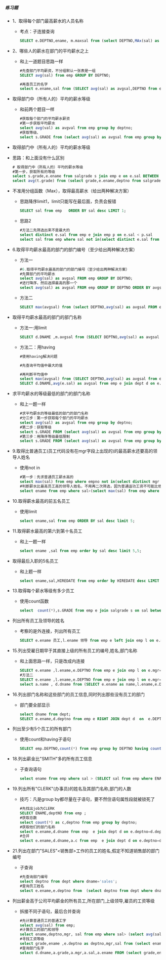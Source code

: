 ##### 练习题

* 1、取得每个部门最高薪水的人员名称

  * 考点：子连接查询

    ```sql
    SELECT e.DEPTNO,ename, m.maxsal from (select DEPTNO,MAx(sal) as maxsal from emp GROUP BY DEPTNO) m JOIN emp e on m.deptno=e.deptno and m.maxsal=e.sal;
    ```

    

* 2、哪些人的薪水在部门的平均薪水之上

  * 和上一道题目思路一样

    ```sql
    #先查部门平均薪资，不分组默认一张表是一组
    SELECT avg(sal) from emp GROUP BY DEPTNO;
    
    #再查员工的名字
    select e.ename,sal from (SELECT avg(sal) as avgsal,DEPTNO from emp GROUP BY DEPTNO) a join emp e on sal>a.avgsal and a.deptno=e.DEPTNO;
    ```

    

* 取得部门中（所有人的）平均的薪水等级

  * 和前两个题目一样

    ```sql
    #获取每个部门的平均薪水薪资
    #第一步获取平均薪水
    select avg(val) as avgval from emp group by deptno;
    #获取等级、
    select s.GRADE from (select avg(sal) as avgsal from emp group by deptno) a join salgrade s on a.avgsal between s.LOSAL and s.HISAL;
    ```

    

*  取得部门中（所有人的）平均的薪水等级

  * 思路：和上面没有什么区别

    ```sql
    # 取得部门中（所有人的）平均的薪水等级
    #第一步，获取所有的等级
    select s.grade,e.ename from salgrade s join emp e on e.sal BETWEEN s.LOSAL and s.HISAL;
    select avg(t.grade) from (select grade,e.ename,deptno from salgrade s join emp e on e.sal BETWEEN s.LOSAL and s.HISAL) t GROUP BY t.deptno;
    ```

* 不准用分组函数（Max），取得最高薪水（给出两种解决方案）

  * 思路降序limit1，limit只能写在最后面，负责会报错
  
    ```sql
    SELECT sal from emp   ORDER BY sal desc LIMIT 1;
    ```
  
  * 思路2
  
    ```sql
    #方法二先筛选出来不是最大的
    select distinct e.sal from emp e join emp p on e.sal < p.sal
    select sal from emp where sal not in(select distinct e.sal from emp e join emp p on e.sal < p.sal);
    ```
  
    

* 6.取得平均薪水最高的部门的部门编号（至少给出两种解决方案）

  * 方法一

    ```sql
    #6.取得平均薪水最高的部门的部门编号（至少给出两种解决方案）
    #先算部门的平均薪水
    select avg(sal) as avgsal FROM emp GROUP BY DEPTNO;
    #进行降序，然后选择最高的那一个
    select avg(sal) as avgsal FROM emp GROUP BY DEPTNO ORDER BY avgsal desc limit 1;
    ```

  * 方法二

    ```sql
    SELECT max(avgsal) from (select DEPTNO,avg(sal) as avgsal FROM emp GROUP BY DEPTNO) t;
    ```

* 取得平均薪水最高的部门的部门名称

  * 方法一:用limit

    ```sql
    SELECT d.DNAME ,m.avgsal from (SELECT DEPTNO,avg(sal) as avgsal from emp GROUP BY deptno ORDER BY avgsal desc limit 1) m join dept d on m.deptno=d.deptno;  
    ```

  * 方法二：用having

    ```sql
    #使用having解决问题
    
    #先查询平均值中最大的值
    
    #再判断平均值中
    select max(avgsal) from (SELECT DEPTNO,avg(sal) as avgsal from emp GROUP BY deptno) t;
    SELECT d.DNAME,avg(e.sal) as avgsal from emp e join dept d on e.deptno=d.deptno GROUP BY d.dname having avg(e.sal)=( select max(avgsal) from (SELECT DEPTNO,avg(sal) as avgsal from emp GROUP BY deptno) t);
    ```

* 求平均薪水的等级最低的部门的部门名称

  * 和上一题一样

    ```sql
    #求平均薪水的等级最低的部门的部门名称
    #分三步：第一步获取每个部门的平均薪水
    select avg(sal) as avgsal from emp group by deptno;
    #第二步：获取等级
    select s.GRADE FROM (select avg(sal) as avgsal from emp group by deptno) a join  salgrade s on a.avgsal BETWEEN s.LOSAL and s.HISAL;
    #第三步：用降序等级最低限制
    select s.GRADE FROM (select avg(sal) as avgsal from emp group by deptno) a join  salgrade s on a.avgsal BETWEEN s.LOSAL and s.HISAL ORDER BY s.GRADE desc limit 1;
    ```

* 9.取得比普通员工(员工代码没有在mgr字段上出现的)的最高薪水还要高的领导人姓名

  * 使用not in 

    ```sql
    #第一步：先求普通员工薪水高的
    select max(sal) from emp where empno not in(select distinct mgr from emp where mgr is not null);
    #判断薪水比最高员工高的领导人姓名，不用再二次筛选，因为普通运功工资不可能比他高
    select ename from emp where sal>(select max(sal) from emp where empno not in(select distinct mgr from emp where mgr is not null)); 
    ```

* 10.取得薪水最高的前五名员工

  * 使用limit

    ```sql
    select ename,sal from emp ORDER BY sal desc limit 5;
    ```

    

* 11.取得薪水最高的第六到第十名员工

  * 和上一题一样

    ```sql
    select ename ,sal from emp order by sal desc limit 5,5;
    ```

    

* 取得最后入职的5名员工

  * 和上题一样

    ```sql
    select ename,sal,HIREDATE from emp order by HIREDATE desc LIMIT 5;
    ```

* 13.取得每个薪水等级有多少员工

  * 使用count函数

    ```sql
    select  count(*),s.GRADE from emp e join salgrade s on sal between s.LOSAL and s.HISAL GROUP BY s.GRADE;
    ```

    

* 列出所有员工及领导的姓名

  * 考察的是外连接，列出所有员工

    ```sql
    SELECT e.ename 员工,l.ename 领导 from emp e left join emp l on e.mgr=l.empno;
    ```

    

* 15.列出受雇日期早于其直接上级的所有员工的编号,姓名,部门名称

  * 和上面思路一样，只是改成内连接

    ```sql
    SELECT e.ename ,l.ename,e.DEPTNO from emp e join emp l on e.mgr=l.empno and e.HIREDATE < l.HIREDATE;
    #方法二
    SELECT e.ename ,l.ename,e.DEPTNO from emp e join emp l on e.mgr=l.empno where e.HIREDATE < l.HIREDATE;
    select a.name , d.dname from (SELECT e.ename as name,l.ename,e.DEPTNO from emp e join emp l on e.mgr=l.empno and e.HIREDATE < l.HIREDATE) a join dept d on a.deptno=d.deptno; 
    ```

    



* 16.列出部门名称和这些部门的员工信息,同时列出那些没有员工的部门

  * 部门要全部显示

    ```sql
    select dname from dept;
    SELECT e.ename,d.deptno from emp e RIGHT JOIN dept d  on  e.DEPTNO = d.deptno;
    ```

    

* 列出至少有5个员工的所有部门

  * 使用count和having子语句

    ```sql
    SELECT emp.DEPTNO,count(*) from emp group by DEPTNO having count(*)>=5;
    ```

* 18.列出薪金比"SMITH"多的所有员工信息

  * 子查询语句

    ```sql
    select ename from emp where sal > (SELECT sal from emp where ENAME='SMITH');
    ```

    

* 19.列出所有"CLERK"(办事员)的姓名及其部门名称,部门的人数

  * 技巧：凡是group by都尽量在子语句，要不然住语句属性段就被锁死了

    ```sql
    #先找出job为CLERK
    SELECT ENAME,deptNO from emp ;
    #获取总数
    select count(*) as c,deptno from emp group by deptno;
    #获取他们的部门名称
    select e.ename,d.dname from emp  e join dept d on e.deptno=d.deptno WHERE job='CLERK';
    #合并
    select e.ename,d.dname,a.c from emp  e join dept d on e.deptno=d.deptno join (select count(*) as c,deptno from emp group by deptno) a on a.deptno=d.deptno WHERE job='CLERK';
    ```

    

* 21.列出在部门"SALES"<销售部>工作的员工的姓名,假定不知道销售部的部门编号

  * 子查询

    ```sql
    #先查询部门编号
    select deptno from dept where dname='sales';
    #查询员工姓名
    select e.ename,e.deptno from  (select deptno from dept where dname='sales') d join emp e on e.deptno=d.deptno; 
    ```

    

* 列出薪金高于公司平均薪金的所有员工,所在部门,上级领导,雇员的工资等级

  * 拆接不同子语句，最后合并查询

    ```sql
    #先计算普通员工的普通工字
    select avg(sal) from emp;
    #计算员工的部门和领导
    select ename,deptno,mgr, sal from emp where sal> (select avg(sal) from emp);
    #寻找工资等级
    select grade,ename ,e.deptno as deptno,mgr,sal from (select ename,deptno,mgr, sal from emp where sal> (select avg(sal) from emp)) e join salgrade s on e.sal BETWEEN s.losal and s.hisal;
    #查询部门名字
    select d.dname,a.grade,a.mgr,a.sal,a.ename FROM (select grade,ename ,e.deptno as deptno,mgr,sal from (select ename,deptno,mgr, sal from emp where sal> (select avg(sal) from emp)) e join salgrade s on e.sal BETWEEN s.losal and s.hisal) a JOIN dept d on a.deptno=d.deptno;
    ```

    

  